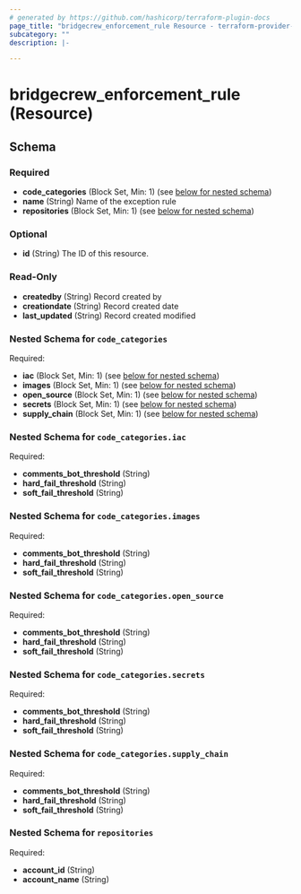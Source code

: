 ```yaml
---
# generated by https://github.com/hashicorp/terraform-plugin-docs
page_title: "bridgecrew_enforcement_rule Resource - terraform-provider-bridgecrew"
subcategory: ""
description: |-

---
```


# bridgecrew_enforcement_rule (Resource)





<!-- schema generated by tfplugindocs -->
## Schema

### Required

- **code_categories** (Block Set, Min: 1) (see [below for nested schema](#nestedblock--code_categories))
- **name** (String) Name of the exception rule
- **repositories** (Block Set, Min: 1) (see [below for nested schema](#nestedblock--repositories))

### Optional

- **id** (String) The ID of this resource.

### Read-Only

- **createdby** (String) Record created by
- **creationdate** (String) Record created date
- **last_updated** (String) Record created modified

<a id="nestedblock--code_categories"></a>
### Nested Schema for `code_categories`

Required:

- **iac** (Block Set, Min: 1) (see [below for nested schema](#nestedblock--code_categories--iac))
- **images** (Block Set, Min: 1) (see [below for nested schema](#nestedblock--code_categories--images))
- **open_source** (Block Set, Min: 1) (see [below for nested schema](#nestedblock--code_categories--open_source))
- **secrets** (Block Set, Min: 1) (see [below for nested schema](#nestedblock--code_categories--secrets))
- **supply_chain** (Block Set, Min: 1) (see [below for nested schema](#nestedblock--code_categories--supply_chain))

<a id="nestedblock--code_categories--iac"></a>
### Nested Schema for `code_categories.iac`

Required:

- **comments_bot_threshold** (String)
- **hard_fail_threshold** (String)
- **soft_fail_threshold** (String)


<a id="nestedblock--code_categories--images"></a>
### Nested Schema for `code_categories.images`

Required:

- **comments_bot_threshold** (String)
- **hard_fail_threshold** (String)
- **soft_fail_threshold** (String)


<a id="nestedblock--code_categories--open_source"></a>
### Nested Schema for `code_categories.open_source`

Required:

- **comments_bot_threshold** (String)
- **hard_fail_threshold** (String)
- **soft_fail_threshold** (String)


<a id="nestedblock--code_categories--secrets"></a>
### Nested Schema for `code_categories.secrets`

Required:

- **comments_bot_threshold** (String)
- **hard_fail_threshold** (String)
- **soft_fail_threshold** (String)


<a id="nestedblock--code_categories--supply_chain"></a>
### Nested Schema for `code_categories.supply_chain`

Required:

- **comments_bot_threshold** (String)
- **hard_fail_threshold** (String)
- **soft_fail_threshold** (String)



<a id="nestedblock--repositories"></a>
### Nested Schema for `repositories`

Required:

- **account_id** (String)
- **account_name** (String)
